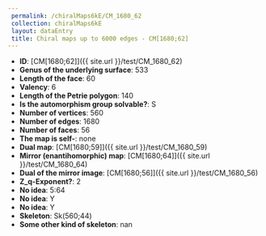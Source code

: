 ```yaml
--- 
 permalink: /chiralMaps6kE/CM_1680_62 
 collection: chiralMaps6kE
 layout: dataEntry
 title: Chiral maps up to 6000 edges - CM[1680;62]
---
```


- **ID**: [CM[1680;62]]({{ site.url }}/test/CM_1680_62)
- **Genus of the underlying surface**: 533
- **Length of the face**: 60
- **Valency**: 6
- **Length of the Petrie polygon**: 140
- **Is the automorphism group solvable?**: S
- **Number of vertices**: 560
- **Number of edges**: 1680
- **Number of faces**: 56
- **The map is self-**: none
- **Dual map**: [CM[1680;59]]({{ site.url }}/test/CM_1680_59)
- **Mirror (enantihomorphic) map**: [CM[1680;64]]({{ site.url }}/test/CM_1680_64)
- **Dual of the mirror image**: [CM[1680;56]]({{ site.url }}/test/CM_1680_56)
- **Z_q-Exponent?**: 2
- **No idea**:  5:64
- **No idea**: Y
- **No idea**: Y
- **Skeleton**: Sk(560;44)
- **Some other kind of skeleton**: nan
